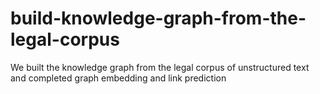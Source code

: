 # build-knowledge-graph-from-the-legal-corpus
We built the knowledge graph from the legal corpus of unstructured text and completed graph embedding and link prediction
